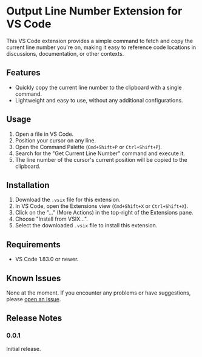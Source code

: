 # Output Line Number Extension for VS Code

This VS Code extension provides a simple command to fetch and copy the current line number you're on, making it easy to reference code locations in discussions, documentation, or other contexts.

## Features

- Quickly copy the current line number to the clipboard with a single command.
- Lightweight and easy to use, without any additional configurations.

## Usage

1. Open a file in VS Code.
2. Position your cursor on any line.
3. Open the Command Palette (`Cmd+Shift+P` or `Ctrl+Shift+P`).
4. Search for the "Get Current Line Number" command and execute it.
5. The line number of the cursor's current position will be copied to the clipboard.

## Installation

1. Download the `.vsix` file for this extension.
2. In VS Code, open the Extensions view (`Cmd+Shift+X` or `Ctrl+Shift+X`).
3. Click on the "..." (More Actions) in the top-right of the Extensions pane.
4. Choose "Install from VSIX...".
5. Select the downloaded `.vsix` file to install this extension.

## Requirements

- VS Code 1.83.0 or newer.

## Known Issues

None at the moment. If you encounter any problems or have suggestions, please [open an issue](<https://github.com/pkaya89/vs-code-get-current-line>).

## Release Notes

### 0.0.1

Initial release.
